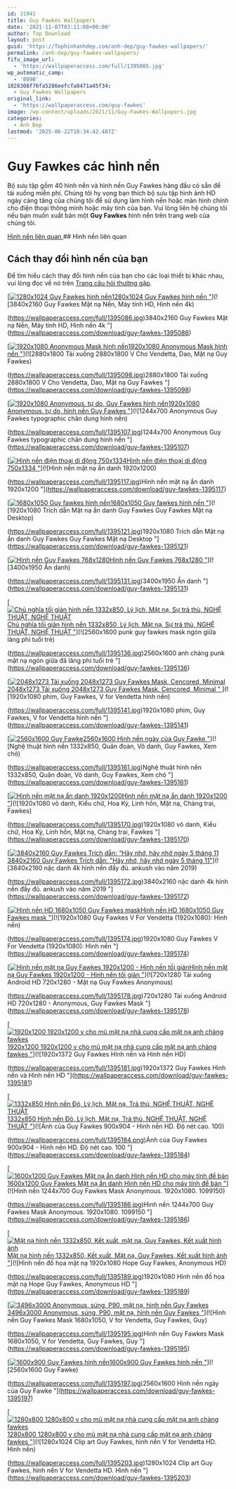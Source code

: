 ```yaml
---
id: 31941
title: Guy Fawkes Wallpapers
date: '2021-11-07T03:11:08+00:00'
author: Top Download
layout: post
guid: 'https://Tophinhanhdep.com/anh-dep/guy-fawkes-wallpapers/'
permalink: /anh-dep/guy-fawkes-wallpapers/
fifu_image_url:
  - 'https://wallpaperaccess.com/full/1395085.jpg'
wp_automatic_camp:
  - '8098'
1028308f76fa5286eefcfa8471a45f34:
  - Guy Fawkes Wallpapers
original_link:
  - 'https://wallpaperaccess.com/guy-fawkes'
image: /wp-content/uploads/2021/11/Guy-Fawkes-Wallpapers.jpg
categories:
  - Ảnh Đẹp
lastmod: '2025-06-22T18:34:42.487Z'
---
```

# Guy Fawkes các hình nền

Bộ sưu tập gồm 40 hình nền và hình nền Guy Fawkes hàng đầu có sẵn để tải xuống miễn phí. Chúng tôi hy vọng bạn thích bộ sưu tập hình ảnh HD ngày càng tăng của chúng tôi để sử dụng làm hình nền hoặc màn hình chính cho điện thoại thông minh hoặc máy tính của bạn. Vui lòng liên hệ chúng tôi nếu bạn muốn xuất bản một **Guy Fawkes** hình nền trên trang web của chúng tôi.

[Hình nền liên quan ](#related) ## Hình nền liên quan

## Cách thay đổi hình nền của bạn

Để tìm hiểu cách thay đổi hình nền của bạn cho các loại thiết bị khác nhau, vui lòng đọc về nó trên [Trang câu hỏi thường gặp](https://tophinhanhdep.com/faq/).

  
[[![1280x1024 Guy Fawkes hình nền](https://wallpaperaccess.com/full/1395085.jpg)1280x1024 Guy Fawkes hình nền "](https://wallpaperaccess.com/download/guy-fawkes-1395085)](![3840x2160 Guy Fawkes Mặt nạ Nền, Máy tính HD, Hình nền 4k)

(https://wallpaperaccess.com/full/1395086.jpg)3840x2160 Guy Fawkes Mặt nạ Nền, Máy tính HD, Hình nền 4k "](https://wallpaperaccess.com/download/guy-fawkes-1395086)

[[![1920x1080 Anonymous Mask hình nền](https://wallpaperaccess.com/full/1395093.jpg)1920x1080 Anonymous Mask hình nền "](https://wallpaperaccess.com/download/guy-fawkes-1395093)](![2880x1800 Tải xuống 2880x1800 V Cho Vendetta, Dao, Mặt nạ Guy Fawkes)

(https://wallpaperaccess.com/full/1395098.jpg)2880x1800 Tải xuống 2880x1800 V Cho Vendetta, Dao, Mặt nạ Guy Fawkes "](https://wallpaperaccess.com/download/guy-fawkes-1395098)

[[![1920x1080 Anonymous, tự do, Guy Fawkes hình nền](https://wallpaperaccess.com/full/1395106.jpg)1920x1080 Anonymous, tự do, hình nền Guy Fawkes "](https://wallpaperaccess.com/download/guy-fawkes-1395106)](![1244x700 Anonymous Guy Fawkes typographic chân dung hình nền)

(https://wallpaperaccess.com/full/1395107.jpg)1244x700 Anonymous Guy Fawkes typographic chân dung hình nền "](https://wallpaperaccess.com/download/guy-fawkes-1395107)

[[![Hình nền điện thoại di động 750x1334](https://wallpaperaccess.com/full/1395109.jpg)Hình nền điện thoại di động 750x1334 "](https://wallpaperaccess.com/download/guy-fawkes-1395109)](![Hình nền mặt nạ ẩn danh 1920x1200)

(https://wallpaperaccess.com/full/1395117.jpg)Hình nền mặt nạ ẩn danh 1920x1200 "](https://wallpaperaccess.com/download/guy-fawkes-1395117)

[[![1680x1050 Guy fawkes hình nền](https://wallpaperaccess.com/full/1395119.jpg)1680x1050 Guy fawkes hình nền "](https://wallpaperaccess.com/download/guy-fawkes-1395119)](![1920x1080 Trích dẫn Mặt nạ ẩn danh Guy Fawkes Guy Fawkes Mặt nạ Desktop)

(https://wallpaperaccess.com/full/1395121.jpg)1920x1080 Trích dẫn Mặt nạ ẩn danh Guy Fawkes Guy Fawkes Mặt nạ Desktop "](https://wallpaperaccess.com/download/guy-fawkes-1395121)

[[![Hình nền Guy Fawkes 768x1280](https://wallpaperaccess.com/full/1395125.jpg)Hình nền Guy Fawkes 768x1280 "](https://wallpaperaccess.com/download/guy-fawkes-1395125)](![3400x1950 Ẩn danh)

(https://wallpaperaccess.com/full/1395131.jpg)3400x1950 Ẩn danh "](https://wallpaperaccess.com/download/guy-fawkes-1395131)

[[![Chủ nghĩa tối giản hình nền 1332x850, Lý lịch, Mặt nạ, Sự trả thù, NGHỆ THUẬT, NGHỆ THUẬT](https://wallpaperaccess.com/full/1395134.jpg)Chủ nghĩa tối giản hình nền 1332x850, Lý lịch, Mặt nạ, Sự trả thù, NGHỆ THUẬT, NGHỆ THUẬT "](https://wallpaperaccess.com/download/guy-fawkes-1395134)](![2560x1600 punk guy fawkes mask ngón giữa lãng phí tuổi trẻ)

(https://wallpaperaccess.com/full/1395136.jpg)2560x1600 anh chàng punk mặt nạ ngón giữa đã lãng phí tuổi trẻ "](https://wallpaperaccess.com/download/guy-fawkes-1395136)

[[![2048x1273 Tải xuống 2048x1273 Guy Fawkes Mask, Cencored, Minimal](https://wallpaperaccess.com/full/1395137.jpg)2048x1273 Tải xuống 2048x1273 Guy Fawkes Mask, Cencored, Minimal " ](https://wallpaperaccess.com/download/guy-fawkes-1395137)](![1920x1080 phim, Guy Fawkes, V for Vendetta hình nền)

(https://wallpaperaccess.com/full/1395141.jpg)1920x1080 phim, Guy Fawkes, V for Vendetta hình nền "](https://wallpaperaccess.com/download/guy-fawkes-1395141)

[[![2560x1600 Guy Fawke](https://wallpaperaccess.com/full/1395146.jpg)2560x1600 Hình nền ngày của Guy Fawke "](https://wallpaperaccess.com/download/guy-fawkes-1395146)](![Nghệ thuật hình nền 1332x850, Quân đoàn, Vô danh, Guy Fawkes, Xem chó)

(https://wallpaperaccess.com/full/1395161.jpg)Nghệ thuật hình nền 1332x850, Quân đoàn, Vô danh, Guy Fawkes, Xem chó "](https://wallpaperaccess.com/download/guy-fawkes-1395161)

[[![Hình nền mặt nạ ẩn danh 1920x1200](https://wallpaperaccess.com/full/1395165.jpg)Hình nền mặt nạ ẩn danh 1920x1200 "](https://wallpaperaccess.com/download/guy-fawkes-1395165)](![1920x1080 vô danh, Kiểu chữ, Hoa Kỳ, Linh hồn, Mặt nạ, Chàng trai, Fawkes)

(https://wallpaperaccess.com/full/1395170.jpg)1920x1080 vô danh, Kiểu chữ, Hoa Kỳ, Linh hồn, Mặt nạ, Chàng trai, Fawkes "](https://wallpaperaccess.com/download/guy-fawkes-1395170)

[[![3840x2160 Guy Fawkes Trích dẫn: “Hãy nhớ, hãy nhớ ngày 5 tháng 11](https://wallpaperaccess.com/full/461658.jpg)3840x2160 Guy Fawkes Trích dẫn: "Hãy nhớ, hãy nhớ ngày 5 tháng 11"](https://wallpaperaccess.com/download/guy-fawkes-461658)](![3840x2160 nặc danh 4k hình nền đầy đủ.  ankush vào năm 2019)

(https://wallpaperaccess.com/full/1395172.jpg)3840x2160 nặc danh 4k hình nền đầy đủ. ankush vào năm 2019 "](https://wallpaperaccess.com/download/guy-fawkes-1395172)

[[![Hình nền HD 1680x1050 Guy Fawkes mask](https://wallpaperaccess.com/full/455971.jpg)Hình nền HD 1680x1050 Guy Fawkes mask "](https://wallpaperaccess.com/download/guy-fawkes-455971)](![1920x1080 Guy Fawkes V For Vendetta (1920x1080): Hình nền)

(https://wallpaperaccess.com/full/1395174.jpg)1920x1080 Guy Fawkes V For Vendetta (1920x1080): Hình nền "](https://wallpaperaccess.com/download/guy-fawkes-1395174)

[[![Hình nền mặt nạ Guy Fawkes 1920x1200 - Hình nền tối giản](https://wallpaperaccess.com/full/1395175.jpg)Hình nền mặt nạ Guy Fawkes 1920x1200 - Hình nền tối giản "](https://wallpaperaccess.com/download/guy-fawkes-1395175)](![720x1280 Tải xuống Android HD 720x1280 - Mặt nạ Guy Fawkes Anonymous)

(https://wallpaperaccess.com/full/1395178.jpg)720x1280 Tải xuống Android HD 720x1280 - Anonymous, Guy Fawkes Mask "](https://wallpaperaccess.com/download/guy-fawkes-1395178)

[[![1920x1200 1920x1200 v cho mũ mặt nạ nhà cung cấp mặt nạ anh chàng fawkes](https://wallpaperaccess.com/full/1395180.jpg)1920x1200 1920x1200 v cho mũ mặt nạ nhà cung cấp mặt nạ anh chàng fawkes "](https://wallpaperaccess.com/download/guy-fawkes-1395180)](![1920x1372 Guy Fawkes Hình nền và Hình nền HD)

(https://wallpaperaccess.com/full/1395181.jpg)1920x1372 Guy Fawkes Hình nền và Hình nền HD "](https://wallpaperaccess.com/download/guy-fawkes-1395181)

[[![1332x850 Hình nền Đỏ, Lý lịch, Mặt nạ, Trả thù, NGHỆ THUẬT, NGHỆ THUẬT](https://wallpaperaccess.com/full/1354078.jpg)1332x850 Hình nền Đỏ, Lý lịch, Mặt nạ, Trả thù, NGHỆ THUẬT, NGHỆ THUẬT "](https://wallpaperaccess.com/download/guy-fawkes-1354078)](![Ảnh của Guy Fawkes 900x904 - Hình nền HD.  Độ nét cao.  100)

(https://wallpaperaccess.com/full/1395184.png)Ảnh của Guy Fawkes 900x904 - Hình nền HD. Độ nét cao. 100 "](https://wallpaperaccess.com/download/guy-fawkes-1395184)

[[![1600x1200 Guy Fawkes Mặt nạ ẩn danh Hình nền HD cho máy tính để bàn](https://wallpaperaccess.com/full/1395185.jpg)1600x1200 Guy Fawkes Mặt nạ ẩn danh Hình nền HD cho máy tính để bàn "](https://wallpaperaccess.com/download/guy-fawkes-1395185)](![Hình nền 1244x700 Guy Fawkes Mask Anonymous.  1920x1080.  1099150)

(https://wallpaperaccess.com/full/1395186.jpg)Hình nền 1244x700 Guy Fawkes Mask Anonymous. 1920x1080. 1099150 "](https://wallpaperaccess.com/download/guy-fawkes-1395186)

[[![Mặt nạ hình nền 1332x850, Kết xuất, mặt nạ, Guy Fawkes, Kết xuất hình ảnh](https://wallpaperaccess.com/full/1395188.jpg)Mặt nạ hình nền 1332x850, Kết xuất, Mặt nạ, Guy Fawkes, Kết xuất hình ảnh "](https://wallpaperaccess.com/download/guy-fawkes-1395188)](![Hình nền đồ họa mặt nạ 1920x1080 Hope Guy Fawkes, Anonymous HD)

(https://wallpaperaccess.com/full/1395189.jpg)1920x1080 Hình nền đồ họa mặt nạ Hope Guy Fawkes, Anonymous HD "](https://wallpaperaccess.com/download/guy-fawkes-1395189)

[[![3496x3000 Anonymous, súng, P90, mặt nạ, hình nền Guy Fawkes](https://wallpaperaccess.com/full/1395193.jpg)3496x3000 Anonymous, súng, P90, mặt nạ, hình nền Guy Fawkes "](https://wallpaperaccess.com/download/guy-fawkes-1395193)](![Hình nền Guy Fawkes Mask 1680x1050, V for Vendetta, Guy Fawkes, Guy)

(https://wallpaperaccess.com/full/1395195.jpg)Hình nền Guy Fawkes Mask 1680x1050, V for Vendetta, Guy Fawkes, Guy "](https://wallpaperaccess.com/download/guy-fawkes-1395195)

[[![1600x900 Guy Fawkes hình nền](https://wallpaperaccess.com/full/1395196.jpg)1600x900 Guy Fawkes hình nền "](https://wallpaperaccess.com/download/guy-fawkes-1395196)](![2560x1600 Guy Fawke)

(https://wallpaperaccess.com/full/1395197.jpg)2560x1600 Hình nền ngày của Guy Fawke "](https://wallpaperaccess.com/download/guy-fawkes-1395197)

[[![1280x800 1280x800 v cho mũ mặt nạ nhà cung cấp mặt nạ anh chàng fawkes](https://wallpaperaccess.com/full/1395201.jpg)1280x800 1280x800 v cho mũ mặt nạ nhà cung cấp mặt nạ anh chàng fawkes "](https://wallpaperaccess.com/download/guy-fawkes-1395201)](![1280x1024 Clip art Guy Fawkes, hình nền V for Vendetta HD.  Hình nền)

(https://wallpaperaccess.com/full/1395203.jpg)1280x1024 Clip art Guy Fawkes, hình nền V for Vendetta HD. Hình nền "](https://wallpaperaccess.com/download/guy-fawkes-1395203)
